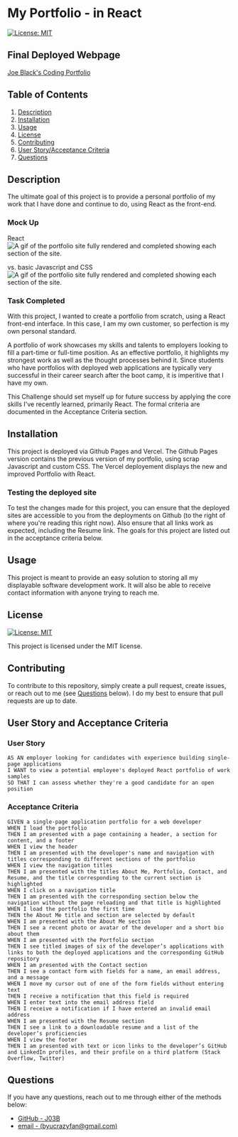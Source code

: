 # My Portfolio - in React

[![License: MIT](https://img.shields.io/badge/License-MIT-yellow.svg)](https://opensource.org/licenses/MIT)

## Final Deployed Webpage

[Joe Black's Coding Portfolio](https://portfolio-c2z2leviu-j03b.vercel.app/)

## Table of Contents

1. [Description](#description)
2. [Installation](#installation)
3. [Usage](#usage)
4. [License](#license)
5. [Contributing](#contributing)
6. [User Story/Acceptance Criteria](#user-story-and-acceptance-criteria)
7. [Questions](#questions)

## Description

The ultimate goal of this project is to provide a personal portfolio of my work that I have done and continue to do, using React as the front-end.

### Mock Up

React
![A gif of the portfolio site fully rendered and completed showing each section of the site.](./assets/files/React_App.gif)

vs. basic Javascript and CSS
![A gif of the portfolio site fully rendered and completed showing each section of the site.](./assets/files/portfolio_mockup.gif)

### Task Completed

With this project, I wanted to create a portfolio from scratch, using a React front-end interface. In this case, I am my own customer, so perfection is my own personal standard.

A portfolio of work showcases my skills and talents to employers looking to fill a part-time or full-time position. As an effective portfolio, it highlights my strongest work as well as the thought processes behind it. Since students who have portfolios with deployed web applications are typically very successful in their career search after the boot camp, it is imperitive that I have my own.

This Challenge should set myself up for future success by applying the core skills I've recently learned, primarily React. The formal criteria are documented in the Acceptance Criteria section.

## Installation

This project is deployed via Github Pages and Vercel. The Github Pages version contains the previous version of my portfolio, using scrap Javascript and custom CSS. The Vercel deployement displays the new and improved Portfolio with React.

### Testing the deployed site

To test the changes made for this project, you can ensure that the deployed sites are accessible to you from the deployments on Github (to the right of where you're reading this right now). Also ensure that all links work as expected, including the Resume link. The goals for this project are listed out in the acceptance criteria below. 

## Usage

This project is meant to provide an easy solution to storing all my displayable software development work. It will also be able to receive contact information with anyone trying to reach me. 

## License

[![License: MIT](https://img.shields.io/badge/License-MIT-yellow.svg)](https://opensource.org/licenses/MIT)

This project is licensed under the MIT license.

## Contributing

To contribute to this repository, simply create a pull request, create issues, or reach out to me (see [Questions](#questions) below). I do my best to ensure that pull requests are up to date. 

## User Story and Acceptance Criteria

### User Story

```
AS AN employer looking for candidates with experience building single-page applications
I WANT to view a potential employee's deployed React portfolio of work samples
SO THAT I can assess whether they're a good candidate for an open position
```

### Acceptance Criteria

```
GIVEN a single-page application portfolio for a web developer
WHEN I load the portfolio
THEN I am presented with a page containing a header, a section for content, and a footer
WHEN I view the header
THEN I am presented with the developer's name and navigation with titles corresponding to different sections of the portfolio
WHEN I view the navigation titles
THEN I am presented with the titles About Me, Portfolio, Contact, and Resume, and the title corresponding to the current section is highlighted
WHEN I click on a navigation title
THEN I am presented with the corresponding section below the navigation without the page reloading and that title is highlighted
WHEN I load the portfolio the first time
THEN the About Me title and section are selected by default
WHEN I am presented with the About Me section
THEN I see a recent photo or avatar of the developer and a short bio about them
WHEN I am presented with the Portfolio section
THEN I see titled images of six of the developer’s applications with links to both the deployed applications and the corresponding GitHub repository
WHEN I am presented with the Contact section
THEN I see a contact form with fields for a name, an email address, and a message
WHEN I move my cursor out of one of the form fields without entering text
THEN I receive a notification that this field is required
WHEN I enter text into the email address field
THEN I receive a notification if I have entered an invalid email address
WHEN I am presented with the Resume section
THEN I see a link to a downloadable resume and a list of the developer’s proficiencies
WHEN I view the footer
THEN I am presented with text or icon links to the developer’s GitHub and LinkedIn profiles, and their profile on a third platform (Stack Overflow, Twitter)
```

## Questions

If you have any questions, reach out to me through either of the methods below:
- [GitHub - J03B](https://github.com/J03B/)
- [email - (byucrazyfan@gmail.com)](mailto:byucrazyfan@gmail.com)
